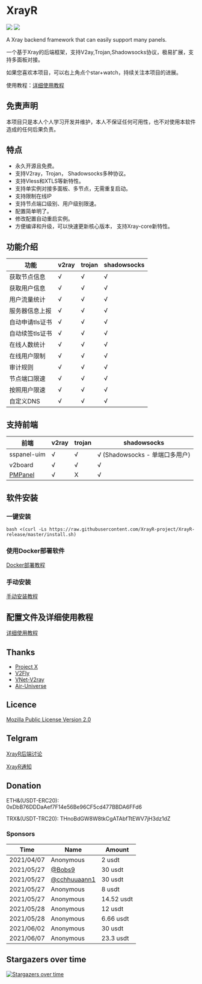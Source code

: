 # XrayR
[![](https://img.shields.io/badge/TgChat-@XrayR讨论-blue.svg)](https://t.me/XrayR_project)
[![](https://img.shields.io/badge/Channel-@XrayR通知-blue.svg)](https://t.me/XrayR_channel)

A Xray backend framework that can easily support many panels.

一个基于Xray的后端框架，支持V2ay,Trojan,Shadowsocks协议，极易扩展，支持多面板对接。

如果您喜欢本项目，可以右上角点个star+watch，持续关注本项目的进展。

使用教程：[详细使用教程](https://crackair.gitbook.io/xrayr-project/)
## 免责声明

本项目只是本人个人学习开发并维护，本人不保证任何可用性，也不对使用本软件造成的任何后果负责。

## 特点
* 永久开源且免费。
* 支持V2ray，Trojan， Shadowsocks多种协议。
* 支持Vless和XTLS等新特性。
* 支持单实例对接多面板、多节点，无需重复启动。
* 支持限制在线IP
* 支持节点端口级别、用户级别限速。
* 配置简单明了。
* 修改配置自动重启实例。
* 方便编译和升级，可以快速更新核心版本， 支持Xray-core新特性。

## 功能介绍

| 功能            | v2ray | trojan | shadowsocks |
| --------------- | ----- | ------ | ----------- |
| 获取节点信息    | √     | √      | √           |
| 获取用户信息    | √     | √      | √           |
| 用户流量统计    | √     | √      | √           |
| 服务器信息上报  | √     | √      | √           |
| 自动申请tls证书 | √     | √      | √           |
| 自动续签tls证书 | √     | √      | √           |
| 在线人数统计    | √     | √      | √           |
| 在线用户限制    | √     | √      | √           |
| 审计规则        | √     | √      | √           |
| 节点端口限速    | √     | √      | √           |
| 按照用户限速    | √     | √      | √           |
| 自定义DNS       | √     | √      | √           |
## 支持前端

| 前端                                                 | v2ray | trojan | shadowsocks                    |
| ---------------------------------------------------- | ----- | ------ | ------------------------------ |
| sspanel-uim                                          | √     | √      | √ (Shadowsocks - 单端口多用户) |
| v2board                                              | √     | √      | √                              |
| [PMPanel](https://github.com/ByteInternetHK/PMPanel) | √     | X      | √                              |

## 软件安装
### 一键安装
```
bash <(curl -Ls https://raw.githubusercontent.com/XrayR-project/XrayR-release/master/install.sh)
```
### 使用Docker部署软件
[Docker部署教程](https://crackair.gitbook.io/xrayr-project/xrayr-xia-zai-he-an-zhuang/install/docker)

### 手动安装
[手动安装教程](https://crackair.gitbook.io/xrayr-project/xrayr-xia-zai-he-an-zhuang/install/manual)

## 配置文件及详细使用教程

[详细使用教程](https://crackair.gitbook.io/xrayr-project/)

## Thanks

* [Project X](https://github.com/XTLS/)
* [V2Fly](https://github.com/v2fly)
* [VNet-V2ray](https://github.com/ProxyPanel/VNet-V2ray)
* [Air-Universe](https://github.com/crossfw/Air-Universe)

## Licence

[Mozilla Public License Version 2.0](https://github.com/XrayR-project/XrayR/blob/main/LICENSE)

## Telgram

[XrayR后端讨论](https://t.me/XrayR_project)

[XrayR通知](https://t.me/XrayR_channel)

## Donation
ETH&(USDT-ERC20): 0xDbB76DDDaAef7F14e56Be96CF5cd477BBDA6FFd6

TRX&(USDT-TRC20): THnoBdGW8W8tkCgATAbfTtEWV7jH3dz1dZ

### Sponsors
| Time       | Name                                           | Amount     |
| ---------- | ---------------------------------------------- | ---------- |
| 2021/04/07 | Anonymous                                      | 2 usdt     |
| 2021/05/27 | [@Bobs9](https://t.me/Bobs9)                   | 30 usdt    |
| 2021/05/27 | [@cchhuuaann1](https://github.com/cchhuuaann1) | 30 usdt    |
| 2021/05/27 | Anonymous                                      | 8 usdt     |
| 2021/05/27 | Anonymous                                      | 14.52 usdt |
| 2021/05/28 | Anonymous                                      | 12 usdt    |
| 2021/05/28 | Anonymous                                      | 6.66 usdt  |
| 2021/06/02 | Anonymous                                      | 30 usdt    |
| 2021/06/07 | Anonymous                                      | 23.3 usdt  |
## Stargazers over time

[![Stargazers over time](https://starchart.cc/XrayR-project/XrayR.svg)](https://starchart.cc/XrayR-project/XrayR)

